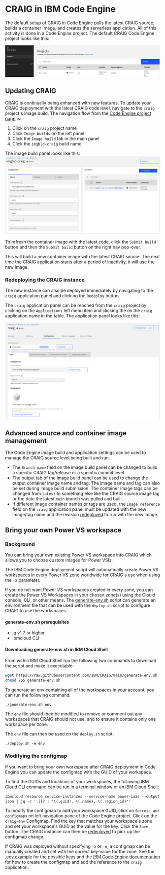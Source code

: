 # CRAIG in IBM Code Engine

The default setup of CRAIG in Code Engine pulls the latest CRAIG source, builds a container image, and creates the serverless application. All of this activity is done in a Code Engine project. The default CRAIG Code Engine project looks like this:

![craig-ce-project](images/craig-ce-project.png)

## Updating CRAIG
CRAIG is continually being enhanced with new features. To update your CRAIG deployment with the latest CRAIG code level, navigate to the `craig` project's image build. The navigation flow from the [Code Engine project page](https://cloud.ibm.com/codeengine/projects) is:
1. Click on the `craig` project name
2. Click `Image builds` on the left panel
3. Click the `Image build` tab in the main panel
4. Click the `imgbld-craig` build name

The image build panel looks like this:
![craig-ce-image-build](images/craig-ce-imgbld.png)

To refresh the container image with the latest code, click the `Submit build` button and then the `Submit build` button on the right nav pop-over.

This will build a new container image with the latest CRAIG source. The next time the CRAIG application starts after a period of inactivity, it will use the new image.

### Redeploying the CRAIG instance
The new instance can also be deployed immediately by navigating to the `craig` application panel and clicking the `Redeploy` button.

The `craig` application panel can be reached from the `craig` project by clicking on the `Applications` left menu item and clicking the on the `craig` application name in the table. The application panel looks like this:

![craig-application-panel](images/craig-application-panel.png)

## Advanced source and container image management
The Code Engine image build and application settings can be used to manage the CRAIG source level being built and run.

* The `Branch name` field on the image build panel can be changed to build a specific CRAIG tag/release or a specific commit level.
* The output tab of the image build panel can be used to change the output container image name and tag. The image name and tag can also be set during image build submission. The container image tags can be changed from `latest` to something else like the CRAIG source image tag or the date the latest `main` branch was pulled and built.
* If different image container names or tags are used, the `Image reference` field on the `craig` application panel must be updated with the new image/tag name and the revision [redeployed](#redeploying-the-craig-instance) to run with the new image.

## Bring your own Power VS workspace

### Background
You can bring your own existing Power VS workspace into CRAIG which allows you to choose custom images for Power VSIs.

The IBM Code Engine deployment script will automatically create Power VS workspaces in every Power VS zone worldwide for CRAIG's use when using the `-z` parameter.

If you do not want Power VS workspaces created in every zone, you can create the Power VS Workspaces in your chosen zone(s) using the Clould console, CLI, or other means. The [generate-env.sh](../generate-env.sh) script can generate an environment file that can be used with the `deploy.sh` script to configure CRAIG to use the workspaces.

#### generate-env.sh prerequisites
- [jq](https://jqlang.github.io/jq/) v1.7 or higher
- ibmcloud CLI

#### Downloading generate-env.sh in IBM Cloud Shell
From within IBM Cloud Shell run the following two commands to download the script and make it executable:
```bash
wget https://raw.githubusercontent.com/IBM/CRAIG/main/generate-env.sh
chmod 755 generate-env.sh
```

To generate an env containing all of the workspaces in your account, you can run the following command:

```
./generate-env.sh env
```

The `env` file should then be modified to remove or comment out any workspaces that CRAIG should not use, and to ensure it contains only one workspace per zone.

The `env` file can then be used on the `deploy.sh` script:

```
./deploy.sh -e env
```

### Modifying the configmap
If you want to bring your own workspace after CRAIG deployment in Code Engine you can update the configmap with the GUID of your workspace.

To find the GUIDs and locations of your workspaces, the following IBM Cloud CLI command can be run in a terminal window or an IBM Cloud Shell:

```
ibmcloud resource service-instances --service-name power-iaas --output json | jq -r '.[]? | "\(.guid), \(.name), \(.region_id)"'
```

To modify the configmap to add your workspace GUID, click on `Secrets and configmaps` on left navigation pane of the Code Engine project. Click on the `craig-env` Configmap. Find the key that matches your workspace's zone and set your workspace's GUID as the value for the key. Click the `Save` button. The CRAIG instance can then be [redeployed](#redeploying-the-craig-instance) to pick up the configmap change.

If CRAIG was deployed without specifying `-z` or `-e`, a configmap can be manually created and set with the correct key-value for the zone. See the [.env.example](../.env.example) for the possible keys and the [IBM Code Engine documentation](https://cloud.ibm.com/docs/codeengine?topic=codeengine-configmap) for how to create the configmap and add the reference to the `craig` application.
